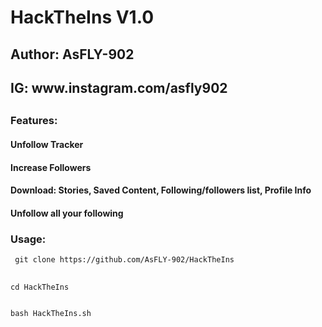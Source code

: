 # HackTheIns V1.0

<h2>Author: AsFLY-902</h2>
<h2>IG: www.instagram.com/asfly902<h2>
<h3>Features:</h3>
 <h4>Unfollow Tracker</h4>
 <h4>Increase Followers</h4>
<h4>Download: Stories, Saved Content, Following/followers list, Profile Info</h4>
<h4>Unfollow all your following</h4>
 
<h3>Usage:</h3>
<pre><code> git clone https://github.com/AsFLY-902/HackTheIns
 </code>
 <code>
cd HackTheIns
 </code>
<code>
bash HackTheIns.sh
</code></pre>

